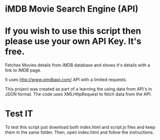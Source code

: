 # iMDB Movie Search Engine (API)

# If you wish to use this script then please use your own API Key. It's free.

Fetches Movies details from iMDB database and shows it's details with a link to iMDB page.

It uses http://www.omdbapi.com/ API with a limited requests.

This project was created as part of a learning the using data from API's in JSON format. The code uses XMLHttpRequest to fetch data from the API.

# Test IT

To test this script just download both index.html and script.js files and keep them in the same folder. Then, open index.html and follow the instructions.
